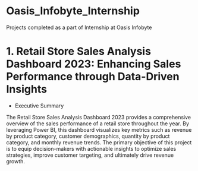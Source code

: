 # Oasis_Infobyte_Internship
Projects completed as a part of Internship at Oasis Infobyte 

# 1. Retail Store Sales Analysis Dashboard 2023: Enhancing Sales Performance through Data-Driven Insights
* Executive Summary
  
The Retail Store Sales Analysis Dashboard 2023 provides a comprehensive overview of the sales performance of a retail store throughout the year. By leveraging Power BI, this dashboard visualizes key metrics such as revenue by product category, customer demographics, quantity by product category, and monthly revenue trends. The primary objective of this project is to equip decision-makers with actionable insights to optimize sales strategies, improve customer targeting, and ultimately drive revenue growth.

